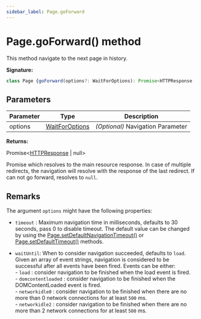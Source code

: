 ```yaml
---
sidebar_label: Page.goForward
---
```

# Page.goForward() method

This method navigate to the next page in history.

**Signature:**

```typescript
class Page {goForward(options?: WaitForOptions): Promise<HTTPResponse | null>;}
```

## Parameters

|  Parameter | Type | Description |
|  --- | --- | --- |
|  options | [WaitForOptions](./puppeteer.waitforoptions.md) | <i>(Optional)</i> Navigation Parameter |

**Returns:**

Promise&lt;[HTTPResponse](./puppeteer.httpresponse.md) \| null&gt;

Promise which resolves to the main resource response. In case of multiple redirects, the navigation will resolve with the response of the last redirect. If can not go forward, resolves to `null`.

## Remarks

The argument `options` might have the following properties:

- `timeout` : Maximum navigation time in milliseconds, defaults to 30 seconds, pass 0 to disable timeout. The default value can be changed by using the [Page.setDefaultNavigationTimeout()](./puppeteer.page.setdefaultnavigationtimeout.md) or [Page.setDefaultTimeout()](./puppeteer.page.setdefaulttimeout.md) methods.

- `waitUntil`: When to consider navigation succeeded, defaults to `load`. Given an array of event strings, navigation is considered to be successful after all events have been fired. Events can be either:<br/> - `load` : consider navigation to be finished when the load event is fired.<br/> - `domcontentloaded` : consider navigation to be finished when the DOMContentLoaded event is fired.<br/> - `networkidle0` : consider navigation to be finished when there are no more than 0 network connections for at least `500` ms.<br/> - `networkidle2` : consider navigation to be finished when there are no more than 2 network connections for at least `500` ms.

